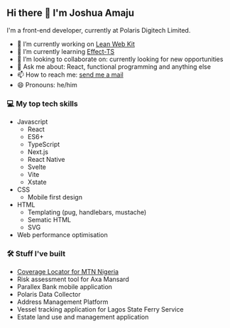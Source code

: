 ## Hi there 👋 I'm Joshua Amaju

I'm a front-end developer, currently at Polaris Digitech Limited.

- 🔭 I’m currently working on [Lean Web Kit](https://github.com/theleanweb/fullstack/tree/main/packages/core)
- 🌱 I’m currently learning [Effect-TS](https://www.effect.website/)
- 👯 I’m looking to collaborate on: currently looking for new opportunities
- 💬 Ask me about: React, functional programming and anything else
- 📫 How to reach me: <a href="mailto:joshsemail4work@gmail.com">send me a mail</a>
- 😄 Pronouns: he/him

### 💻 My top tech skills
- Javascript
  - React
  - ES6+
  - TypeScript
  - Next.js
  - React Native
  - Svelte
  - Vite
  - Xstate
- CSS
  - Mobile first design
- HTML
  - Templating (pug, handlebars, mustache)
  - Sematic HTML
  - SVG
- Web performance optimisation

### 🛠️ Stuff I've built
- [Coverage Locator for MTN Nigeria](https://coverage.mtn.ng/)
- Risk assessment tool for Axa Mansard
- Parallex Bank mobile application
- Polaris Data Collector
- Address Management Platform
- Vessel tracking application for Lagos State Ferry Service
- Estate land use and management application
